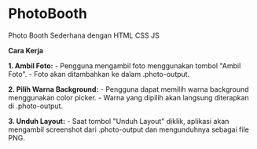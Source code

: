 # PhotoBooth
Photo Booth Sederhana dengan HTML CSS JS

**Cara Kerja**

**1. Ambil Foto:**
    - Pengguna mengambil foto menggunakan tombol "Ambil Foto".
    - Foto akan ditambahkan ke dalam .photo-output.

**2. Pilih Warna Background:**
    - Pengguna dapat memilih warna background menggunakan color picker.
    - Warna yang dipilih akan langsung diterapkan di .photo-output.

**3. Unduh Layout:**
    - Saat tombol "Unduh Layout" diklik, aplikasi akan mengambil screenshot dari .photo-output dan mengunduhnya sebagai file PNG.
